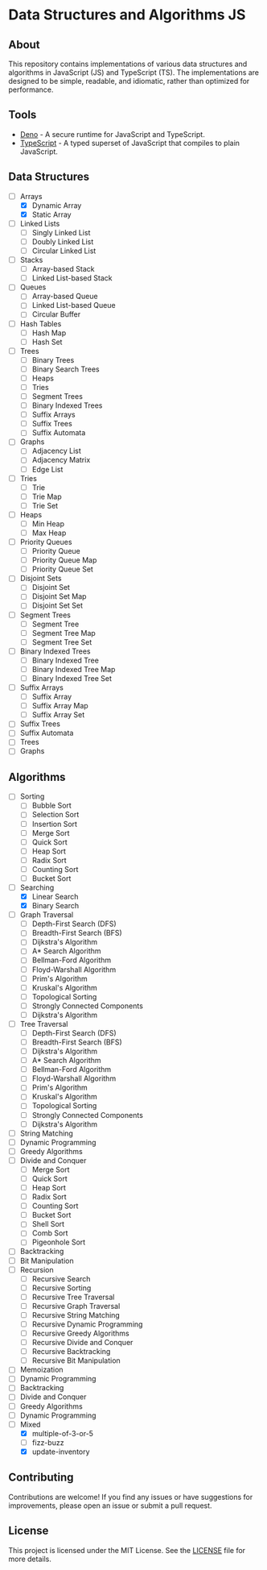 # Data Structures and Algorithms JS

## About

This repository contains implementations of various data structures and algorithms in JavaScript (JS) and TypeScript (TS). The implementations are designed to be simple, readable, and idiomatic, rather than optimized for performance.

## Tools

- [Deno](https://deno.com/) - A secure runtime for JavaScript and TypeScript.
- [TypeScript](https://www.typescriptlang.org/) - A typed superset of JavaScript that compiles to plain JavaScript.

## Data Structures

- [ ] Arrays
  - [x] Dynamic Array
  - [x] Static Array
- [ ] Linked Lists
  - [ ] Singly Linked List
  - [ ] Doubly Linked List
  - [ ] Circular Linked List
- [ ] Stacks
  - [ ] Array-based Stack
  - [ ] Linked List-based Stack
- [ ] Queues
  - [ ] Array-based Queue
  - [ ] Linked List-based Queue
  - [ ] Circular Buffer
- [ ] Hash Tables
  - [ ] Hash Map
  - [ ] Hash Set
- [ ] Trees
  - [ ] Binary Trees
  - [ ] Binary Search Trees
  - [ ] Heaps
  - [ ] Tries
  - [ ] Segment Trees
  - [ ] Binary Indexed Trees
  - [ ] Suffix Arrays
  - [ ] Suffix Trees
  - [ ] Suffix Automata
- [ ] Graphs
  - [ ] Adjacency List
  - [ ] Adjacency Matrix
  - [ ] Edge List
- [ ] Tries
  - [ ] Trie
  - [ ] Trie Map
  - [ ] Trie Set
- [ ] Heaps
  - [ ] Min Heap
  - [ ] Max Heap
- [ ] Priority Queues
  - [ ] Priority Queue
  - [ ] Priority Queue Map
  - [ ] Priority Queue Set
- [ ] Disjoint Sets
  - [ ] Disjoint Set
  - [ ] Disjoint Set Map
  - [ ] Disjoint Set Set
- [ ] Segment Trees
  - [ ] Segment Tree
  - [ ] Segment Tree Map
  - [ ] Segment Tree Set
- [ ] Binary Indexed Trees
  - [ ] Binary Indexed Tree
  - [ ] Binary Indexed Tree Map
  - [ ] Binary Indexed Tree Set
- [ ] Suffix Arrays
  - [ ] Suffix Array
  - [ ] Suffix Array Map
  - [ ] Suffix Array Set
- [ ] Suffix Trees
- [ ] Suffix Automata
- [ ] Trees
- [ ] Graphs

## Algorithms

- [ ] Sorting
  - [ ] Bubble Sort
  - [ ] Selection Sort
  - [ ] Insertion Sort
  - [ ] Merge Sort
  - [ ] Quick Sort
  - [ ] Heap Sort
  - [ ] Radix Sort
  - [ ] Counting Sort
  - [ ] Bucket Sort
- [ ] Searching
  - [x] Linear Search
  - [x] Binary Search
- [ ] Graph Traversal
  - [ ] Depth-First Search (DFS)
  - [ ] Breadth-First Search (BFS)
  - [ ] Dijkstra's Algorithm
  - [ ] A\* Search Algorithm
  - [ ] Bellman-Ford Algorithm
  - [ ] Floyd-Warshall Algorithm
  - [ ] Prim's Algorithm
  - [ ] Kruskal's Algorithm
  - [ ] Topological Sorting
  - [ ] Strongly Connected Components
  - [ ] Dijkstra's Algorithm
- [ ] Tree Traversal
  - [ ] Depth-First Search (DFS)
  - [ ] Breadth-First Search (BFS)
  - [ ] Dijkstra's Algorithm
  - [ ] A\* Search Algorithm
  - [ ] Bellman-Ford Algorithm
  - [ ] Floyd-Warshall Algorithm
  - [ ] Prim's Algorithm
  - [ ] Kruskal's Algorithm
  - [ ] Topological Sorting
  - [ ] Strongly Connected Components
  - [ ] Dijkstra's Algorithm
- [ ] String Matching
- [ ] Dynamic Programming
- [ ] Greedy Algorithms
- [ ] Divide and Conquer
  - [ ] Merge Sort
  - [ ] Quick Sort
  - [ ] Heap Sort
  - [ ] Radix Sort
  - [ ] Counting Sort
  - [ ] Bucket Sort
  - [ ] Shell Sort
  - [ ] Comb Sort
  - [ ] Pigeonhole Sort
- [ ] Backtracking
- [ ] Bit Manipulation
- [ ] Recursion
  - [ ] Recursive Search
  - [ ] Recursive Sorting
  - [ ] Recursive Tree Traversal
  - [ ] Recursive Graph Traversal
  - [ ] Recursive String Matching
  - [ ] Recursive Dynamic Programming
  - [ ] Recursive Greedy Algorithms
  - [ ] Recursive Divide and Conquer
  - [ ] Recursive Backtracking
  - [ ] Recursive Bit Manipulation
- [ ] Memoization
- [ ] Dynamic Programming
- [ ] Backtracking
- [ ] Divide and Conquer
- [ ] Greedy Algorithms
- [ ] Dynamic Programming
- [ ] Mixed
  - [x] multiple-of-3-or-5
  - [ ] fizz-buzz
  - [x] update-inventory

## Contributing

Contributions are welcome! If you find any issues or have suggestions for improvements, please open an issue or submit a pull request.

## License

This project is licensed under the MIT License. See the [LICENSE](LICENSE) file for more details.
